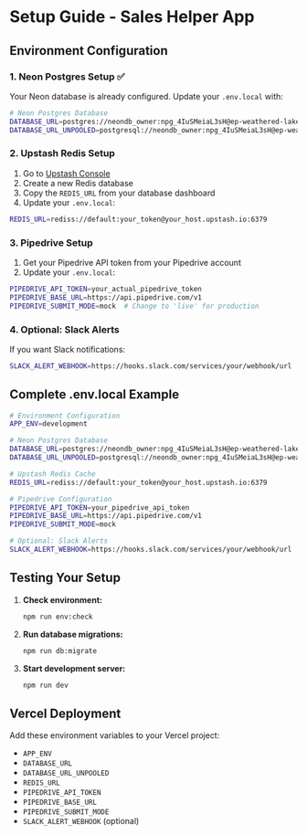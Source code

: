 # Setup Guide - Sales Helper App

## Environment Configuration

### 1. Neon Postgres Setup ✅

Your Neon database is already configured. Update your `.env.local` with:

```bash
# Neon Postgres Database
DATABASE_URL=postgres://neondb_owner:npg_4IuSMeiaL3sH@ep-weathered-lake-abmkdukv-pooler.eu-west-2.aws.neon.tech/neondb?sslmode=require
DATABASE_URL_UNPOOLED=postgresql://neondb_owner:npg_4IuSMeiaL3sH@ep-weathered-lake-abmkdukv.eu-west-2.aws.neon.tech/neondb?sslmode=require
```

### 2. Upstash Redis Setup

1. Go to [Upstash Console](https://console.upstash.com/)
2. Create a new Redis database
3. Copy the `REDIS_URL` from your database dashboard
4. Update your `.env.local`:

```bash
REDIS_URL=rediss://default:your_token@your_host.upstash.io:6379
```

### 3. Pipedrive Setup

1. Get your Pipedrive API token from your Pipedrive account
2. Update your `.env.local`:

```bash
PIPEDRIVE_API_TOKEN=your_actual_pipedrive_token
PIPEDRIVE_BASE_URL=https://api.pipedrive.com/v1
PIPEDRIVE_SUBMIT_MODE=mock  # Change to 'live' for production
```

### 4. Optional: Slack Alerts

If you want Slack notifications:

```bash
SLACK_ALERT_WEBHOOK=https://hooks.slack.com/services/your/webhook/url
```

## Complete .env.local Example

```bash
# Environment Configuration
APP_ENV=development

# Neon Postgres Database
DATABASE_URL=postgres://neondb_owner:npg_4IuSMeiaL3sH@ep-weathered-lake-abmkdukv-pooler.eu-west-2.aws.neon.tech/neondb?sslmode=require
DATABASE_URL_UNPOOLED=postgresql://neondb_owner:npg_4IuSMeiaL3sH@ep-weathered-lake-abmkdukv.eu-west-2.aws.neon.tech/neondb?sslmode=require

# Upstash Redis Cache
REDIS_URL=rediss://default:your_token@your_host.upstash.io:6379

# Pipedrive Configuration
PIPEDRIVE_API_TOKEN=your_pipedrive_api_token
PIPEDRIVE_BASE_URL=https://api.pipedrive.com/v1
PIPEDRIVE_SUBMIT_MODE=mock

# Optional: Slack Alerts
SLACK_ALERT_WEBHOOK=https://hooks.slack.com/services/your/webhook/url
```

## Testing Your Setup

1. **Check environment:**
   ```bash
   npm run env:check
   ```

2. **Run database migrations:**
   ```bash
   npm run db:migrate
   ```

3. **Start development server:**
   ```bash
   npm run dev
   ```

## Vercel Deployment

Add these environment variables to your Vercel project:

- `APP_ENV`
- `DATABASE_URL`
- `DATABASE_URL_UNPOOLED`
- `REDIS_URL`
- `PIPEDRIVE_API_TOKEN`
- `PIPEDRIVE_BASE_URL`
- `PIPEDRIVE_SUBMIT_MODE`
- `SLACK_ALERT_WEBHOOK` (optional)
